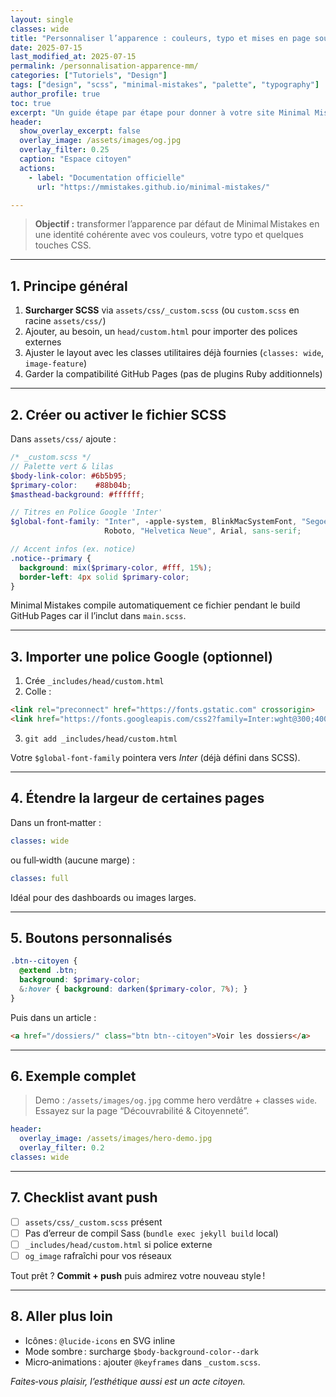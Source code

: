 ```yaml
---
layout: single
classes: wide
title: "Personnaliser l’apparence : couleurs, typo et mises en page sous Minimal Mistakes"
date: 2025-07-15
last_modified_at: 2025-07-15
permalink: /personnalisation-apparence-mm/
categories: ["Tutoriels", "Design"]
tags: ["design", "scss", "minimal-mistakes", "palette", "typography"]
author_profile: true
toc: true
excerpt: "Un guide étape par étape pour donner à votre site Minimal Mistakes une identité visuelle unique : palette vert/lilas, police personnalisée, tuiles colorées et mises en page étendues."
header:
  show_overlay_excerpt: false
  overlay_image: /assets/images/og.jpg
  overlay_filter: 0.25
  caption: "Espace citoyen"
  actions:
    - label: "Documentation officielle"
      url: "https://mmistakes.github.io/minimal-mistakes/"

---
```


> **Objectif :** transformer l’apparence par défaut de Minimal Mistakes en une identité cohérente avec vos couleurs, votre typo et quelques touches CSS.

---

## 1. Principe général

1. **Surcharger SCSS** via `assets/css/_custom.scss` (ou `custom.scss` en racine `assets/css/`)  
2. Ajouter, au besoin, un `head/custom.html` pour importer des polices externes  
3. Ajuster le layout avec les classes utilitaires déjà fournies (`classes: wide`, `image-feature`)  
4. Garder la compatibilité GitHub Pages (pas de plugins Ruby additionnels)

---

## 2. Créer ou activer le fichier SCSS  
Dans `assets/css/` ajoute :

```scss
/* _custom.scss */
// Palette vert & lilas
$body-link-color: #6b5b95;
$primary-color:    #88b04b;
$masthead-background: #ffffff;

// Titres en Police Google 'Inter'
$global-font-family: "Inter", -apple-system, BlinkMacSystemFont, "Segoe UI",
                     Roboto, "Helvetica Neue", Arial, sans-serif;

// Accent infos (ex. notice)
.notice--primary {
  background: mix($primary-color, #fff, 15%);
  border-left: 4px solid $primary-color;
}
```

Minimal Mistakes compile automatiquement ce fichier pendant le build GitHub Pages car il l’inclut dans `main.scss`.

---

## 3. Importer une police Google (optionnel)

1. Crée `_includes/head/custom.html`  
2. Colle :

```html
<link rel="preconnect" href="https://fonts.gstatic.com" crossorigin>
<link href="https://fonts.googleapis.com/css2?family=Inter:wght@300;400;600&display=swap" rel="stylesheet">
```

3. `git add _includes/head/custom.html`

Votre `$global-font-family` pointera vers *Inter* (déjà défini dans SCSS).

---

## 4. Étendre la largeur de certaines pages

Dans un front‑matter :

```yaml
classes: wide
```

ou full‑width (aucune marge) :

```yaml
classes: full
```

Idéal pour des dashboards ou images larges.

---

## 5. Boutons personnalisés

```scss
.btn--citoyen {
  @extend .btn;
  background: $primary-color;
  &:hover { background: darken($primary-color, 7%); }
}
```

Puis dans un article :

```html
<a href="/dossiers/" class="btn btn--citoyen">Voir les dossiers</a>
```

---

## 6. Exemple complet

> Demo : `/assets/images/og.jpg` comme hero verdâtre + classes `wide`.  
> Essayez sur la page “Découvrabilité & Citoyenneté”.

```yaml
header:
  overlay_image: /assets/images/hero-demo.jpg
  overlay_filter: 0.2
classes: wide
```

---

## 7. Checklist avant push

- [ ] `assets/css/_custom.scss` présent  
- [ ] Pas d’erreur de compil Sass (`bundle exec jekyll build` local)  
- [ ] `_includes/head/custom.html` si police externe  
- [ ] `og_image` rafraîchi pour vos réseaux

Tout prêt ? **Commit + push** puis admirez votre nouveau style !

---

## 8. Aller plus loin

* Icônes : `@lucide-icons` en SVG inline  
* Mode sombre : surcharge `$body-background-color--dark`  
* Micro‑animations : ajouter `@keyframes` dans `_custom.scss`.

_Faites‑vous plaisir, l’esthétique aussi est un acte citoyen._ 
